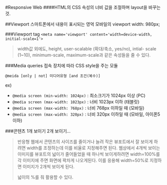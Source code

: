 #Responsive Web
####HTML의 CSS 속성의 너비 값을 조절하며 layout을 바꾸는 것.

##Viewport
스마트폰에서 내용이 표시되는 영억
모바일의 viewport width: 980px;

###Viewport tag
`<meta name='viewport' content='width=device-width, initial-scale=1'>`

>width값 외에도, height, user-scalable (확대/축소, yes/no), intial- scale (1~10), minimum-scale, maximum-scale과 같은 속성들을 줄 수 있다. 

###Media queries
접속 장치에 따라 CSS style을 주는 모듈

`@meida [only | not] 미디어유형 [and 조건(복수)]`

ex)
 
- `@media screen (min-width: 1024px)` : 최소크기가 1024px 이상 (PC)
- `@media screen (max-width: 1023px)` : 너비 1023px 이하 (태블릿)
- `@media screen (max-width: 768px)` : 너비 768px 이하일 때 (모바일)
- `@media screen (max-width: 320px)` : 너비 320px 이하일 때 (모바일, 아이폰5이하)

###콘텐츠 1개 보이기 2개 보이기...

>반응형 웹에서 콘텐츠의 사이즈를 줄이거나 늘려 작은 뷰포트에서 잘 보이게 하려면 width를 조정하는데 이를 비율로 지정해주면 된다. 
>웹상에서 4개씩 보이는 이미지를 뷰포트의 넓이가 줄어들었을 때 하나씩 보이게하려면 width=100%를 각 이미지에 주면 화면에 꽉차게 나오게된다. 
>이를 응용해 width=50%로 지정하면 이미지가 2개씩 보이게 된다. 
>
>넓이의 %를 줘 활용할 수 있다.